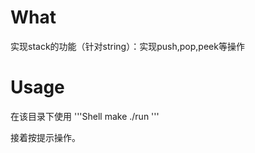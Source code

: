 # What
实现stack的功能（针对string）：实现push,pop,peek等操作

# Usage
  在该目录下使用
  '''Shell
  make
  ./run
  '''
      
  接着按提示操作。

